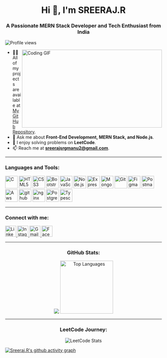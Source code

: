<h1 align="center">Hi 👋, I'm SREERAJ.R</h1>
<h3 align="center">A Passionate MERN Stack Developer and Tech Enthusiast from India</h3>

<p align="left">
  <img src="https://komarev.com/ghpvc/?username=sreeraj100&label=Profile%20views&color=0e75b6&style=flat" alt="Profile views" />
</p>

<img align="right" width="450" height="250" src="https://camo.githubusercontent.com/2366b34bb903c09617990fb5fff4622f3e941349e846ddb7e73df872a9d21233/68747470733a2f2f63646e2e6472696262626c652e636f6d2f75736572732f3733303730332f73637265656e73686f74732f363538313234332f6176656e746f2e676966" alt="Coding GIF" />

- 👨‍💻 All of my projects are available at [My GitHub Repository](https://github.com/Sreeraj100?tab=repositories).
- 💬 Ask me about **Front-End Development, MERN Stack, and Node.js**.
- 🌱 I enjoy solving problems on **LeetCode**.
- 📫 Reach me at **sreerajsrgmanu2@gmail.com**.

---

<h3 align="left">Languages and Tools:</h3>
<p align="left">
  <img src="https://github.com/marwin1991/profile-technology-icons/blob/main/icons/c.png" height="40" alt="C" />
  <img src="https://cdn.jsdelivr.net/gh/devicons/devicon/icons/html5/html5-original.svg" height="40" alt="HTML5" />
  <img src="https://cdn.jsdelivr.net/gh/devicons/devicon/icons/css3/css3-original.svg" height="40" alt="CSS3" />
  <img src="https://cdn.jsdelivr.net/gh/devicons/devicon/icons/bootstrap/bootstrap-original.svg" height="40" alt="Bootstrap" />
  <img src="https://cdn.jsdelivr.net/gh/devicons/devicon/icons/javascript/javascript-original.svg" height="40" alt="JavaScript" />
  <img src="https://cdn.jsdelivr.net/gh/devicons/devicon/icons/nodejs/nodejs-plain-wordmark.svg" height="40" alt="Node.js" />
  <img src="https://github.com/marwin1991/profile-technology-icons/blob/main/icons/express.png" height="40" alt="Express.js" />
  <img src="https://cdn.jsdelivr.net/gh/devicons/devicon/icons/mongodb/mongodb-original.svg" height="40" alt="MongoDB" />
  <img src="https://cdn.jsdelivr.net/gh/devicons/devicon/icons/git/git-original.svg" height="40" alt="Git" />
  <img src="https://cdn.jsdelivr.net/gh/devicons/devicon/icons/figma/figma-original.svg" height="40" alt="Figma" />
  <img src="https://github.com/marwin1991/profile-technology-icons/blob/main/icons/postman.png" height="40" alt="Postman" />
  <img src="https://cdn.jsdelivr.net/gh/devicons/devicon/icons/amazonwebservices/amazonwebservices-plain-wordmark.svg" height="40" alt="Aws" />
  <img src="https://github.com/marwin1991/profile-technology-icons/blob/main/icons/github.png" height="40" alt="github" />
  <img src="https://cdn.jsdelivr.net/gh/devicons/devicon/icons/nginx/nginx-original.svg" height="40" alt="nginx" />
  <img src="https://github.com/marwin1991/profile-technology-icons/blob/main/icons/postgresql.png" height="40" alt="Postgresql" />
  <img src="https://github.com/marwin1991/profile-technology-icons/blob/main/icons/typescript.png" height="40" alt="Typescript" />
</p>

---

<h3 align="left">Connect with me:</h3>
<p align="left">
  <a href="https://www.linkedin.com/in/sreeraj-r-/" target="_blank">
    <img src="https://img.shields.io/badge/LinkedIn-0077B5?style=for-the-badge&logo=linkedin&logoColor=white" height="35" alt="LinkedIn" />
  </a>
  <a href="https://www.instagram.com/sreeraj._.manu/" target="_blank">
    <img src="https://img.shields.io/badge/Instagram-E4405F?style=for-the-badge&logo=instagram&logoColor=white" height="35" alt="Instagram" />
  </a>
  <a href="mailto:sreerajsrgmanu2@gmail.com" target="_blank">
    <img src="https://img.shields.io/badge/Gmail-D14836?style=for-the-badge&logo=gmail&logoColor=white" height="35" alt="Gmail" />
  </a>
  <a href="https://www.facebook.com/sreeraj.r.1848/" target="_blank">
    <img src="https://img.shields.io/badge/Facebook-1877F2?style=for-the-badge&logo=facebook&logoColor=white" height="35" alt="Facebook" />
  </a>
</p>

---

<h3 align="center">GitHub Stats:</h3>
<div align="center">
  <img src="https://github-readme-stats.vercel.app/api?username=sreeraj100&show_icons=true&theme=radical&&hide=issues" />
  <img src="https://github-readme-stats.vercel.app/api/top-langs?username=sreeraj100&locale=en&hide_title=false&layout=compact&card_width=320&langs_count=5&theme=dracula&hide_border=false" height="170" alt="Top Languages" />
</div>

---

<h3 align="center">LeetCode Journey:</h3>
<p align="center">
  <img src="https://leetcard.jacoblin.cool/Sreeraj179?theme=dark" alt="LeetCode Stats" />
</p>


[![Sreeraj.R's github activity graph](https://github-readme-activity-graph.vercel.app/graph?username=sreeraj100&bg_color=000000&color=ffffff&line=51f565&point=ffffff&area=true&hide_border=true)](https://github.com/ashutosh00710/github-readme-activity-graph)
